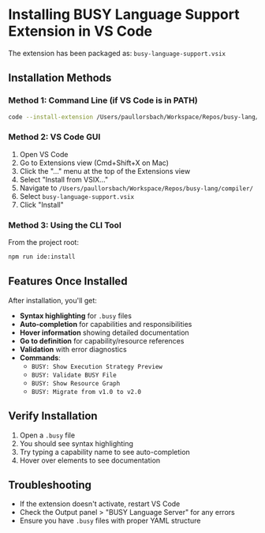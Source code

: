 # Installing BUSY Language Support Extension in VS Code

The extension has been packaged as: `busy-language-support.vsix`

## Installation Methods

### Method 1: Command Line (if VS Code is in PATH)
```bash
code --install-extension /Users/paullorsbach/Workspace/Repos/busy-lang/compiler/busy-language-support.vsix
```

### Method 2: VS Code GUI
1. Open VS Code
2. Go to Extensions view (Cmd+Shift+X on Mac)
3. Click the "..." menu at the top of the Extensions view
4. Select "Install from VSIX..."
5. Navigate to `/Users/paullorsbach/Workspace/Repos/busy-lang/compiler/`
6. Select `busy-language-support.vsix`
7. Click "Install"

### Method 3: Using the CLI Tool
From the project root:
```bash
npm run ide:install
```

## Features Once Installed

After installation, you'll get:
- **Syntax highlighting** for `.busy` files
- **Auto-completion** for capabilities and responsibilities
- **Hover information** showing detailed documentation
- **Go to definition** for capability/resource references
- **Validation** with error diagnostics
- **Commands**:
  - `BUSY: Show Execution Strategy Preview`
  - `BUSY: Validate BUSY File`
  - `BUSY: Show Resource Graph`
  - `BUSY: Migrate from v1.0 to v2.0`

## Verify Installation
1. Open a `.busy` file
2. You should see syntax highlighting
3. Try typing a capability name to see auto-completion
4. Hover over elements to see documentation

## Troubleshooting
- If the extension doesn't activate, restart VS Code
- Check the Output panel > "BUSY Language Server" for any errors
- Ensure you have `.busy` files with proper YAML structure